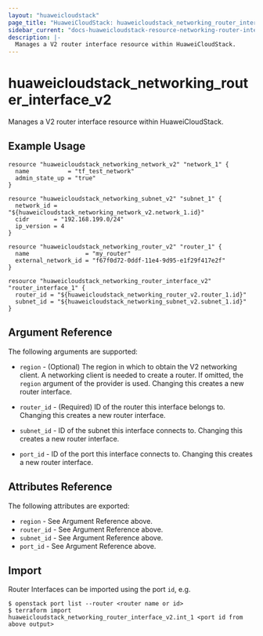 ```yaml
---
layout: "huaweicloudstack"
page_title: "HuaweiCloudStack: huaweicloudstack_networking_router_interface_v2"
sidebar_current: "docs-huaweicloudstack-resource-networking-router-interface-v2"
description: |-
  Manages a V2 router interface resource within HuaweiCloudStack.
---
```


# huaweicloudstack\_networking\_router_interface_v2

Manages a V2 router interface resource within HuaweiCloudStack.

## Example Usage

```hcl
resource "huaweicloudstack_networking_network_v2" "network_1" {
  name           = "tf_test_network"
  admin_state_up = "true"
}

resource "huaweicloudstack_networking_subnet_v2" "subnet_1" {
  network_id = "${huaweicloudstack_networking_network_v2.network_1.id}"
  cidr       = "192.168.199.0/24"
  ip_version = 4
}

resource "huaweicloudstack_networking_router_v2" "router_1" {
  name                = "my_router"
  external_network_id = "f67f0d72-0ddf-11e4-9d95-e1f29f417e2f"
}

resource "huaweicloudstack_networking_router_interface_v2" "router_interface_1" {
  router_id = "${huaweicloudstack_networking_router_v2.router_1.id}"
  subnet_id = "${huaweicloudstack_networking_subnet_v2.subnet_1.id}"
}
```

## Argument Reference

The following arguments are supported:

* `region` - (Optional) The region in which to obtain the V2 networking client.
    A networking client is needed to create a router. If omitted, the
    `region` argument of the provider is used. Changing this creates a new
    router interface.

* `router_id` - (Required) ID of the router this interface belongs to. Changing
    this creates a new router interface.

* `subnet_id` - ID of the subnet this interface connects to. Changing
    this creates a new router interface.

* `port_id` - ID of the port this interface connects to. Changing
    this creates a new router interface.

## Attributes Reference

The following attributes are exported:

* `region` - See Argument Reference above.
* `router_id` - See Argument Reference above.
* `subnet_id` - See Argument Reference above.
* `port_id` - See Argument Reference above.

## Import

Router Interfaces can be imported using the port `id`, e.g.

```
$ openstack port list --router <router name or id>
$ terraform import huaweicloudstack_networking_router_interface_v2.int_1 <port id from above output>
```
